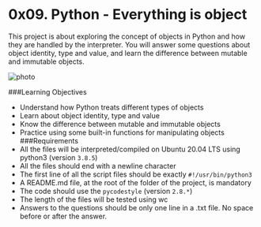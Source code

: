 # 0x09. Python - Everything is object
This project is about exploring the concept of objects in Python and how they are handled by the interpreter. You will answer some questions about object identity, type and value, and learn the difference between mutable and immutable objects. 

![photo](https://ibb.co/yFPK1ky)

###Learning Objectives
- Understand how Python treats different types of objects
- Learn about object identity, type and value
- Know the difference between mutable and immutable objects
- Practice using some built-in functions for manipulating objects
###Requirements
- All the files will be interpreted/compiled on Ubuntu 20.04 LTS using python3 (version `3.8.5`)
- All the files should end with a newline character
- The first line of all the script files should be exactly `#!/usr/bin/python3`
- A README.md file, at the root of the folder of the project, is mandatory
- The code should use the `pycodestyle` (version `2.8.*`)
- The length of the files will be tested using wc
- Answers to the questions should be only one line in a .txt file. No space before or after the answer.

